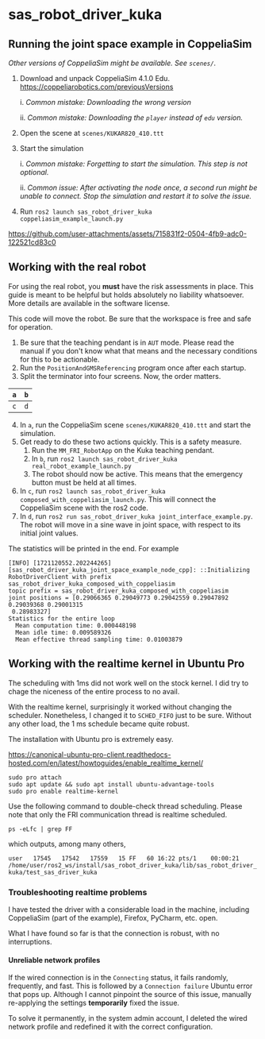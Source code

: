 # sas_robot_driver_kuka

## Running the joint space example in CoppeliaSim

_Other versions of CoppeliaSim might be available. See `scenes/`._

1. Download and unpack CoppeliaSim 4.1.0 Edu. https://coppeliarobotics.com/previousVersions

    i. *Common mistake: Downloading the wrong version*
    
    ii. *Common mistake: Downloading the `player` instead of `edu` version.*

2. Open the scene at `scenes/KUKAR820_410.ttt`

3. Start the simulation

    i. *Common mistake: Forgetting to start the simulation. This step is not optional.*

    ii. _Common issue: After activating the node once, a second run might be unable to connect. Stop the simulation and restart it to solve the issue._ 

4. Run `ros2 launch sas_robot_driver_kuka coppeliasim_example_launch.py`

https://github.com/user-attachments/assets/715831f2-0504-4fb9-adc0-122521cd83c0

## Working with the real robot

For using the real robot, you **must** have the risk assessments in place. This guide is meant to be helpful but holds absolutely no liability whatsoever. More details are available in the software license.

This code will move the robot. Be sure that the workspace is free and safe for operation.

1. Be sure that the teaching pendant is in `AUT` mode. Please read the manual if you don't know what that means and the necessary conditions for this to be actionable.
2. Run the `PositionAndGMSReferencing` program once after each startup. 
3. Split the terminator into four screens. Now, the order matters.

| `a` | `b` |
|-----|-----|
| `c` | `d` |

4. In `a`, run the CoppeliaSim scene `scenes/KUKAR820_410.ttt` and start the simulation.
5. Get ready to do these two actions quickly. This is a safety measure. 
   1. Run the `MM_FRI_RobotApp` on the Kuka teaching pendant.
   2. In `b`, run `ros2 launch sas_robot_driver_kuka real_robot_example_launch.py`
   3. The robot should now be active. This means that the emergency button must be held at all times.
6. In `c`, run `ros2 launch sas_robot_driver_kuka composed_with_coppeliasim_launch.py`. This will connect the CoppeliaSim scene with the ros2 code.
7. In `d`, run `ros2 run sas_robot_driver_kuka joint_interface_example.py`. The robot will move in a sine wave in joint space, with respect to its initial joint values.

The statistics will be printed in the end. For example

```commandline
[INFO] [1721120552.202244265] [sas_robot_driver_kuka_joint_space_example_node_cpp]: ::Initializing RobotDriverClient with prefix sas_robot_driver_kuka_composed_with_coppeliasim
topic prefix = sas_robot_driver_kuka_composed_with_coppeliasim
joint positions = [0.29066365 0.29049773 0.29042559 0.29047892 0.29039368 0.29001315
 0.28983327]
Statistics for the entire loop
  Mean computation time: 0.000448198
  Mean idle time: 0.009589326
  Mean effective thread sampling time: 0.01003879
```

## Working with the realtime kernel in Ubuntu Pro

The scheduling with 1ms did not work well on the stock kernel. I did try to chage the niceness of the entire process to no avail.

With the realtime kernel, surprisingly it worked without changing the scheduler. Nonetheless, I changed it to `SCHED_FIFO` just to be sure. Without any other load, the 1 ms schedule became quite robust. 

The installation with Ubuntu pro is extremely easy.

https://canonical-ubuntu-pro-client.readthedocs-hosted.com/en/latest/howtoguides/enable_realtime_kernel/

```console
sudo pro attach
sudo apt update && sudo apt install ubuntu-advantage-tools
sudo pro enable realtime-kernel
```

Use the following command to double-check thread scheduling. Please note that only the FRI communication thread is realtime scheduled.

`ps -eLfc | grep FF`

which outputs, among many others,

`user   17545   17542   17559   15 FF   60 16:22 pts/1    00:00:21 /home/user/ros2_ws/install/sas_robot_driver_kuka/lib/sas_robot_driver_kuka/test_sas_driver_kuka`

### Troubleshooting realtime problems

I have tested the driver with a considerable load in the machine, including CoppeliaSim (part of the example), Firefox, PyCharm, etc. open.

What I have found so far is that the connection is robust, with no interruptions. 

#### Unreliable network profiles

If the wired connection is in the `Connecting` status, it fails randomly, frequently, and fast. This is followed by a `Connection failure` Ubuntu error that pops up.
Although I cannot pinpoint the source of this issue, manually re-applying the settings **temporarily** fixed the issue.

To solve it permanently, in the system admin account, I deleted the wired network profile and redefined it with the correct configuration.

